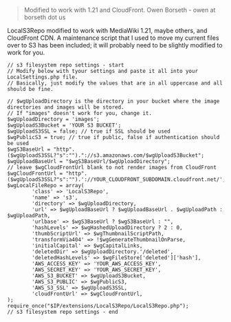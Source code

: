> Modified to work with 1.21 and CloudFront.
> Owen Borseth - owen at borseth dot us

LocalS3Repo modified to work with MediaWiki 1.21, maybe others, and CloudFront CDN. A maintenance script that I used to move my current files over to S3 has been included; it will probably need to be slightly modified to work for you.

```
// s3 filesystem repo settings - start
// Modify below with tyour settings and paste it all into your LocalSettings.php file.
// Basically, just modify the values that are in all uppercase and all should be fine.
```

```
// $wgUploadDirectory is the directory in your bucket where the image directories and images will be stored.
// If "images" doesn't work for you, change it.
$wgUploadDirectory = 'images';
$wgUploadS3Bucket = 'YOUR S3 BUCKET';
$wgUploadS3SSL = false; // true if SSL should be used
$wgPublicS3 = true; // true if public, false if authentication should be used
$wgS3BaseUrl = "http".($wgUploadS3SSL?"s":"")."://s3.amazonaws.com/$wgUploadS3Bucket";
$wgUploadBaseUrl = "$wgS3BaseUrl/$wgUploadDirectory";
// leave $wgCloudFrontUrl blank to not render images from CloudFront
$wgCloudFrontUrl = "http".($wgUploadS3SSL?"s":"").'://YOUR_CLOUDFRONT_SUBDOMAIN.cloudfront.net/';
$wgLocalFileRepo = array(
        'class' => 'LocalS3Repo',
        'name' => 's3',
        'directory' => $wgUploadDirectory,
        'url' => $wgUploadBaseUrl ? $wgUploadBaseUrl . $wgUploadPath : $wgUploadPath,
        'urlbase' => $wgS3BaseUrl ? $wgS3BaseUrl : "",
        'hashLevels' => $wgHashedUploadDirectory ? 2 : 0,
        'thumbScriptUrl' => $wgThumbnailScriptPath,
        'transformVia404' => !$wgGenerateThumbnailOnParse,
        'initialCapital' => $wgCapitalLinks,
        'deletedDir' => $wgUploadDirectory.'/deleted',
        'deletedHashLevels' => $wgFileStore['deleted']['hash'],
        'AWS_ACCESS_KEY' => 'YOUR_AWS_ACCESS_KEY',
        'AWS_SECRET_KEY' => 'YOUR_AWS_SECRET_KEY',
        'AWS_S3_BUCKET' => $wgUploadS3Bucket,
        'AWS_S3_PUBLIC' => $wgPublicS3,
        'AWS_S3_SSL' => $wgUploadS3SSL,
        'cloudFrontUrl' => $wgCloudFrontUrl,
);
require_once("$IP/extensions/LocalS3Repo/LocalS3Repo.php");
// s3 filesystem repo settings - end
```